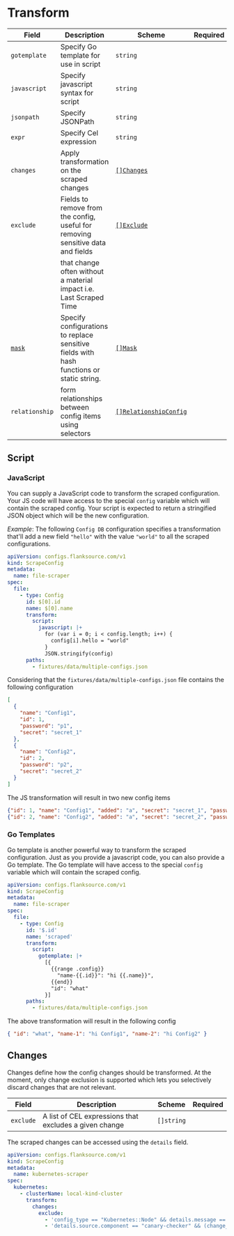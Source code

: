 # Transform

| Field           | Description                                                                              | Scheme                                                       | Required |
| --------------- | ---------------------------------------------------------------------------------------- | ------------------------------------------------------------ | -------- |
| `gotemplate`    | Specify Go template for use in script                                                    | `string`                                                     |          |
| `javascript`    | Specify javascript syntax for script                                                     | `string`                                                     |          |
| `jsonpath`      | Specify JSONPath                                                                         | `string`                                                     |          |
| `expr`          | Specify Cel expression                                                                   | `string`                                                     |          |
| `changes`       | Apply transformation on the scraped changes                                              | [`[]Changes`](#changes)                                      |          |
| `exclude`       | Fields to remove from the config, useful for removing sensitive data and fields          | [`[]Exclude`](#exclude)                                      |          |
|                 | that change often without a material impact i.e. Last Scraped Time                       |                                                              |          |
| [`mask`](#mask) | Specify configurations to replace sensitive fields with hash functions or static string. | [`[]Mask`](./masking)                                        |          |
| `relationship`  | form relationships between config items using selectors                                  | [`[]RelationshipConfig`](./relationship#relationship-config) |          |

## Script

### JavaScript

You can supply a JavaScript code to transform the scraped configuration. Your JS code will have access to the special `config` variable which will contain the scraped config. Your script is expected to return a stringified JSON object which will be the new configuration.

_Example_: The following `Config DB` configuration specifies a transformation that'll add a new field `"hello"` with the value `"world"` to all the scraped configurations.

```yaml title="file-scraper.yaml"
apiVersion: configs.flanksource.com/v1
kind: ScrapeConfig
metadata:
  name: file-scraper
spec:
  file:
    - type: Config
      id: $[0].id
      name: $[0].name
      transform:
        script:
          javascript: |+
            for (var i = 0; i < config.length; i++) {
              config[i].hello = "world"
            }
            JSON.stringify(config)
      paths:
        - fixtures/data/multiple-configs.json
```

Considering that the `fixtures/data/multiple-configs.json` file contains the following configuration

```json
[
  {
    "name": "Config1",
    "id": 1,
    "password": "p1",
    "secret": "secret_1"
  },
  {
    "name": "Config2",
    "id": 2,
    "password": "p2",
    "secret": "secret_2"
  }
]
```

The JS transformation will result in two new config items

```json
{"id": 1, "name": "Config1", "added": "a", "secret": "secret_1", "password": "p1"}
{"id": 2, "name": "Config2", "added": "a", "secret": "secret_2", "password": "p2"}
```

### Go Templates

Go template is another powerful way to transform the scraped configuration. Just as you provide a javascript code, you can also provide a Go template. The Go template will have access to the special `config` variable which will contain the scraped config.

```yaml title="file-scraper.yaml"
apiVersion: configs.flanksource.com/v1
kind: ScrapeConfig
metadata:
  name: file-scraper
spec:
  file:
    - type: Config
      id: '$.id'
      name: 'scraped'
      transform:
        script:
          gotemplate: |+
            [{
              {{range .config}}
                "name-{{.id}}": "hi {{.name}}",
              {{end}}
              "id": "what"
            }]
      paths:
        - fixtures/data/multiple-configs.json
```

The above transformation will result in the following config

```json
{ "id": "what", "name-1": "hi Config1", "name-2": "hi Config2" }
```

## Changes

Changes define how the config changes should be transformed. At the moment, only change exclusion is supported which lets you selectively discard changes that are not relevant.

| Field     | Description                                            | Scheme     | Required |
| --------- | ------------------------------------------------------ | ---------- | -------- |
| `exclude` | A list of CEL expressions that excludes a given change | `[]string` |          |

The scraped changes can be accessed using the `details` field.

```yaml title="kubernetes-scraper.yaml"
apiVersion: configs.flanksource.com/v1
kind: ScrapeConfig
metadata:
  name: kubernetes-scraper
spec:
  kubernetes:
    - clusterName: local-kind-cluster
      transform:
        changes:
          exclude:
            - 'config_type == "Kubernetes::Node" && details.message == "status.images"'
            - 'details.source.component == "canary-checker" && (change_type == "Failed" || change_type == "Pass")'
```
